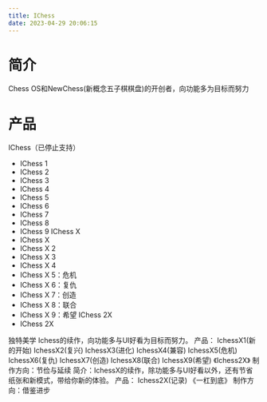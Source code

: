 ```yaml
---
title: IChess
date: 2023-04-29 20:06:15
---
```

# 简介
Chess OS和NewChess(新概念五子棋棋盘)的开创者，向功能多为目标而努力 
# 产品
IChess（已停止支持）
- IChess 1
- IChess 2
- IChess 3
- IChess 4
- IChess 5
- IChess 6
- IChess 7
- IChess 8
- IChess 9
IChess X
- IChess X
- IChess X 2
- IChess X 3
- IChess X 4
- IChess X 5：危机
- IChess X 6：复仇
- IChess X 7：创造
- IChess X 8：联合
- IChess X 9：希望
IChess 2X
- IChess 2X 

独特美学 
Ichess的续作，向功能多与UI好看为目标而努力。 产品： IchessX1(新的开始) IchessX2(复兴) IchessX3(进化) IchessX4(兼容) IchessX5(危机) IchessX6(复仇) IchessX7(创造) IchessX8(联合) IchessX9(希望) 《Ichess2X》 制作方向：节俭与延续 简介：IchessX的续作，除功能多与UI好看以外，还有节省纸张和新模式，带给你新的体验。 产品： Ichess2X(记录) 《一杠到底》 制作方向：借鉴进步 
